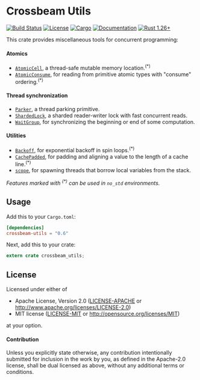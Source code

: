 # Crossbeam Utils

[![Build Status](https://travis-ci.org/crossbeam-rs/crossbeam.svg?branch=master)](
https://travis-ci.org/crossbeam-rs/crossbeam)
[![License](https://img.shields.io/badge/license-MIT%2FApache--2.0-blue.svg)](
https://github.com/crossbeam-rs/crossbeam-utils/tree/master/src)
[![Cargo](https://img.shields.io/crates/v/crossbeam-utils.svg)](
https://crates.io/crates/crossbeam-utils)
[![Documentation](https://docs.rs/crossbeam-utils/badge.svg)](
https://docs.rs/crossbeam-utils)
[![Rust 1.26+](https://img.shields.io/badge/rust-1.26+-lightgray.svg)](
https://www.rust-lang.org)

This crate provides miscellaneous tools for concurrent programming:

#### Atomics

* [`AtomicCell`], a thread-safe mutable memory location.<sup>(\*)</sup>
* [`AtomicConsume`], for reading from primitive atomic types with "consume" ordering.<sup>(\*)</sup>

#### Thread synchronization

* [`Parker`], a thread parking primitive.
* [`ShardedLock`], a sharded reader-writer lock with fast concurrent reads.
* [`WaitGroup`], for synchronizing the beginning or end of some computation.

#### Utilities

* [`Backoff`], for exponential backoff in spin loops.<sup>(\*)</sup>
* [`CachePadded`], for padding and aligning a value to the length of a cache line.<sup>(\*)</sup>
* [`scope`], for spawning threads that borrow local variables from the stack.

*Features marked with <sup>(\*)</sup> can be used in `no_std` environments.*

[`AtomicCell`]: https://docs.rs/crossbeam-utils/*/crossbeam_utils/atomic/struct.AtomicCell.html
[`AtomicConsume`]: https://docs.rs/crossbeam-utils/*/crossbeam_utils/atomic/trait.AtomicConsume.html
[`Parker`]: https://docs.rs/crossbeam-utils/*/crossbeam_utils/sync/struct.Parker.html
[`ShardedLock`]: https://docs.rs/crossbeam-utils/*/crossbeam_utils/sync/struct.ShardedLock.html
[`WaitGroup`]: https://docs.rs/crossbeam-utils/*/crossbeam_utils/sync/struct.WaitGroup.html
[`Backoff`]: https://docs.rs/crossbeam-utils/*/crossbeam_utils/struct.Backoff.html
[`CachePadded`]: https://docs.rs/crossbeam-utils/*/crossbeam_utils/struct.CachePadded.html
[`scope`]: https://docs.rs/crossbeam-utils/*/crossbeam_utils/thread/fn.scope.html

## Usage

Add this to your `Cargo.toml`:

```toml
[dependencies]
crossbeam-utils = "0.6"
```

Next, add this to your crate:

```rust
extern crate crossbeam_utils;
```

## License

Licensed under either of

 * Apache License, Version 2.0 ([LICENSE-APACHE](LICENSE-APACHE) or http://www.apache.org/licenses/LICENSE-2.0)
 * MIT license ([LICENSE-MIT](LICENSE-MIT) or http://opensource.org/licenses/MIT)

at your option.

#### Contribution

Unless you explicitly state otherwise, any contribution intentionally submitted
for inclusion in the work by you, as defined in the Apache-2.0 license, shall be
dual licensed as above, without any additional terms or conditions.
